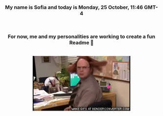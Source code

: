 


<div align="center">
<h3 >My name is Sofia and today is Monday, 25 October, 11:46 GMT-4</h3><br>
<h3 >For now, me and my personalities are working to create a fun Readme 👋
</h3><br>
<img src='img/dwight.gif' alt='working...'/>
</div>
